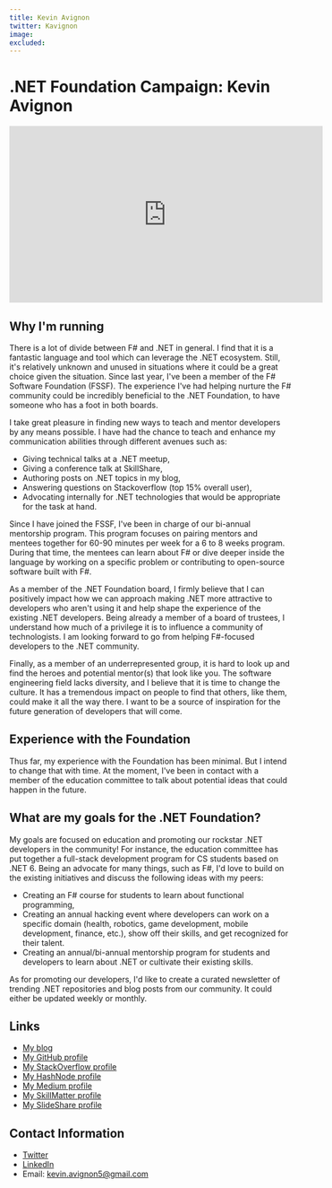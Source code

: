 ```yaml
---
title: Kevin Avignon
twitter: Kavignon
image: 
excluded: 
---
```


# .NET Foundation Campaign: Kevin Avignon

<iframe width="560" height="315" src="https://www.youtube.com/embed/VYrvDNyo2iw" title="YouTube video player" frameborder="0" allow="accelerometer; autoplay; clipboard-write; encrypted-media; gyroscope; picture-in-picture" allowfullscreen></iframe>

## Why I'm running

There is a lot of divide between F# and .NET in general. I find that it is a fantastic language and tool which can leverage the .NET ecosystem. Still, it's relatively unknown and unused in situations where it could be a great choice given the situation. Since last year, I've been a member of the F# Software Foundation (FSSF). The experience I've had helping nurture the F# community could be incredibly beneficial to the .NET Foundation, to have someone who has a foot in both boards.

I take great pleasure in finding new ways to teach and mentor developers by any means possible. I have had the chance to teach and enhance my communication abilities through different avenues such as:
- Giving technical talks at a .NET meetup,
- Giving a conference talk at SkillShare,
- Authoring posts on .NET topics in my blog,
- Answering questions on Stackoverflow (top 15% overall user),
- Advocating internally for .NET technologies that would be appropriate for the task at hand.

Since I have joined the FSSF, I've been in charge of our bi-annual mentorship program. This program focuses on pairing mentors and mentees together for 60-90 minutes per week for a 6 to 8 weeks program. During that time, the mentees can learn about F# or dive deeper inside the language by working on a specific problem or contributing to open-source software built with F#.

As a member of the .NET Foundation board, I firmly believe that I can positively impact how we can approach making .NET more attractive to developers who aren't using it and help shape the experience of the existing .NET developers. Being already a member of a board of trustees, I understand how much of a privilege it is to influence a community of technologists. I am looking forward to go from helping F#-focused developers to the .NET community.

Finally, as a member of an underrepresented group, it is hard to look up and find the heroes and potential mentor(s) that look like you. The software engineering field lacks diversity, and I believe that it is time to change the culture. It has a tremendous impact on people to find that others, like them, could make it all the way there. I want to be a source of inspiration for the future generation of developers that will come.



## Experience with the Foundation

Thus far, my experience with the Foundation has been minimal. But I intend to change that with time. At the moment, I've been in contact with a member of the education committee to talk about potential ideas that could happen in the future.

## What are my goals for the .NET Foundation?

My goals are focused on education and promoting our rockstar .NET developers in the community! For instance, the education committee has put together a full-stack development program for CS students based on .NET 6. Being an advocate for many things, such as F#, I'd love to build on the existing initiatives and discuss the following ideas with my peers:
- Creating an F# course for students to learn about functional programming,
- Creating an annual hacking event where developers can work on a specific domain (health, robotics, game development, mobile development, finance, etc.), show off their skills, and get recognized for their talent.
- Creating an annual/bi-annual mentorship program for students and developers to learn about .NET or cultivate their existing skills.

As for promoting our developers, I'd like to create a curated newsletter of trending .NET repositories and blog posts from our community. It could either be updated weekly or monthly.

## Links

- [My blog](https://kevinavignon.com/)
- [My GitHub profile](https://github.com/Kavignon)
- [My StackOverflow profile](https://stackoverflow.com/users/4154141)
- [My HashNode profile](https://hashnode.com/@Kavignon)
- [My Medium profile](https://medium.com/@kevin.avignon5)
- [My SkillMatter profile](https://skillsmatter.com/skillscasts/14885-lightning-talk-f-sharp-software-foundation-initiatives#about)
- [My SlideShare profile](https://www.slideshare.net/KevinAvignon)

## Contact Information
- [Twitter](https://twitter.com/KAvignon)
- [LinkedIn](https://www.linkedin.com/in/kevinavignon/)
- Email: kevin.avignon5@gmail.com